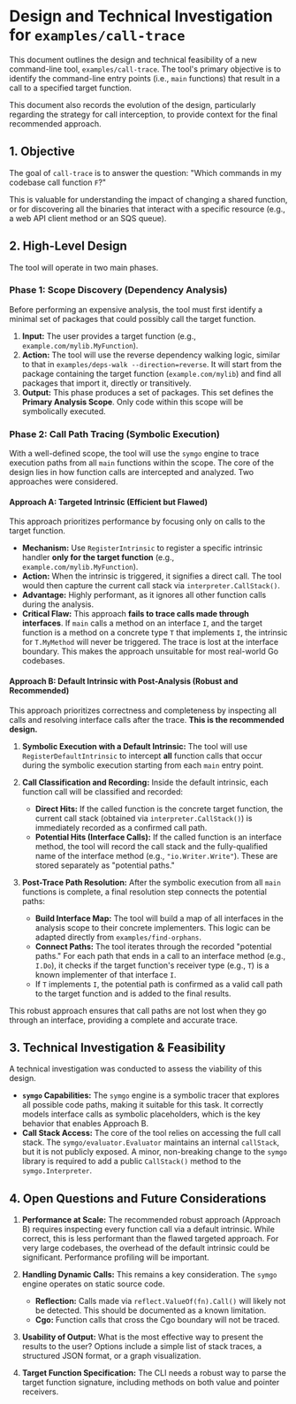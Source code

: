 # Design and Technical Investigation for `examples/call-trace`

This document outlines the design and technical feasibility of a new command-line tool, `examples/call-trace`. The tool's primary objective is to identify the command-line entry points (i.e., `main` functions) that result in a call to a specified target function.

This document also records the evolution of the design, particularly regarding the strategy for call interception, to provide context for the final recommended approach.

## 1. Objective

The goal of `call-trace` is to answer the question: "Which commands in my codebase call function `F`?"

This is valuable for understanding the impact of changing a shared function, or for discovering all the binaries that interact with a specific resource (e.g., a web API client method or an SQS queue).

## 2. High-Level Design

The tool will operate in two main phases.

### Phase 1: Scope Discovery (Dependency Analysis)

Before performing an expensive analysis, the tool must first identify a minimal set of packages that could possibly call the target function.

1.  **Input:** The user provides a target function (e.g., `example.com/mylib.MyFunction`).
2.  **Action:** The tool will use the reverse dependency walking logic, similar to that in `examples/deps-walk --direction=reverse`. It will start from the package containing the target function (`example.com/mylib`) and find all packages that import it, directly or transitively.
3.  **Output:** This phase produces a set of packages. This set defines the **Primary Analysis Scope**. Only code within this scope will be symbolically executed.

### Phase 2: Call Path Tracing (Symbolic Execution)

With a well-defined scope, the tool will use the `symgo` engine to trace execution paths from all `main` functions within the scope. The core of the design lies in how function calls are intercepted and analyzed. Two approaches were considered.

#### Approach A: Targeted Intrinsic (Efficient but Flawed)

This approach prioritizes performance by focusing only on calls to the target function.

*   **Mechanism:** Use `RegisterIntrinsic` to register a specific intrinsic handler **only for the target function** (e.g., `example.com/mylib.MyFunction`).
*   **Action:** When the intrinsic is triggered, it signifies a direct call. The tool would then capture the current call stack via `interpreter.CallStack()`.
*   **Advantage:** Highly performant, as it ignores all other function calls during the analysis.
*   **Critical Flaw:** This approach **fails to trace calls made through interfaces**. If `main` calls a method on an interface `I`, and the target function is a method on a concrete type `T` that implements `I`, the intrinsic for `T.MyMethod` will never be triggered. The trace is lost at the interface boundary. This makes the approach unsuitable for most real-world Go codebases.

#### Approach B: Default Intrinsic with Post-Analysis (Robust and Recommended)

This approach prioritizes correctness and completeness by inspecting all calls and resolving interface calls after the trace. **This is the recommended design.**

1.  **Symbolic Execution with a Default Intrinsic:** The tool will use `RegisterDefaultIntrinsic` to intercept **all** function calls that occur during the symbolic execution starting from each `main` entry point.

2.  **Call Classification and Recording:** Inside the default intrinsic, each function call will be classified and recorded:
    *   **Direct Hits:** If the called function is the concrete target function, the current call stack (obtained via `interpreter.CallStack()`) is immediately recorded as a confirmed call path.
    *   **Potential Hits (Interface Calls):** If the called function is an interface method, the tool will record the call stack and the fully-qualified name of the interface method (e.g., `"io.Writer.Write"`). These are stored separately as "potential paths."

3.  **Post-Trace Path Resolution:** After the symbolic execution from all `main` functions is complete, a final resolution step connects the potential paths:
    *   **Build Interface Map:** The tool will build a map of all interfaces in the analysis scope to their concrete implementers. This logic can be adapted directly from `examples/find-orphans`.
    *   **Connect Paths:** The tool iterates through the recorded "potential paths." For each path that ends in a call to an interface method (e.g., `I.Do`), it checks if the target function's receiver type (e.g., `T`) is a known implementer of that interface `I`.
    *   If `T` implements `I`, the potential path is confirmed as a valid call path to the target function and is added to the final results.

This robust approach ensures that call paths are not lost when they go through an interface, providing a complete and accurate trace.

## 3. Technical Investigation & Feasibility

A technical investigation was conducted to assess the viability of this design.

*   **`symgo` Capabilities:** The `symgo` engine is a symbolic tracer that explores all possible code paths, making it suitable for this task. It correctly models interface calls as symbolic placeholders, which is the key behavior that enables Approach B.
*   **Call Stack Access:** The core of the tool relies on accessing the full call stack. The `symgo/evaluator.Evaluator` maintains an internal `callStack`, but it is not publicly exposed. A minor, non-breaking change to the `symgo` library is required to add a public `CallStack()` method to the `symgo.Interpreter`.

## 4. Open Questions and Future Considerations

1.  **Performance at Scale:** The recommended robust approach (Approach B) requires inspecting every function call via a default intrinsic. While correct, this is less performant than the flawed targeted approach. For very large codebases, the overhead of the default intrinsic could be significant. Performance profiling will be important.

2.  **Handling Dynamic Calls:** This remains a key consideration. The `symgo` engine operates on static source code.
    *   **Reflection:** Calls made via `reflect.ValueOf(fn).Call()` will likely not be detected. This should be documented as a known limitation.
    *   **Cgo:** Function calls that cross the Cgo boundary will not be traced.

3.  **Usability of Output:** What is the most effective way to present the results to the user? Options include a simple list of stack traces, a structured JSON format, or a graph visualization.

4.  **Target Function Specification:** The CLI needs a robust way to parse the target function signature, including methods on both value and pointer receivers.